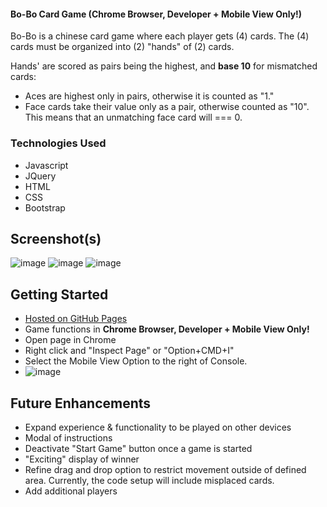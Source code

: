 #### Bo-Bo Card Game (Chrome Browser, Developer + Mobile View Only!)
Bo-Bo is a chinese card game where each player gets (4) cards.
The (4) cards must be organized into (2) "hands" of (2) cards. 

Hands' are scored as pairs being the highest, and **base 10** for mismatched cards:
* Aces are highest only in pairs, otherwise it is counted as "1."
* Face cards take their value only as a pair, otherwise counted as "10". 
This means that an unmatching face card will === 0.

### Technologies Used
* Javascript
* JQuery
* HTML
* CSS
* Bootstrap

## Screenshot(s)
![image](https://user-images.githubusercontent.com/101881486/186459467-d69d53f9-ae66-4b2c-b607-56f5545b891a.png)
![image](https://user-images.githubusercontent.com/101881486/186459658-6636ad1c-9a18-4ecc-9541-052346c07f35.png)
![image](https://user-images.githubusercontent.com/101881486/186459901-8de09948-12c9-4daa-9705-afaaf8cee2d5.png)


## Getting Started
* [Hosted on GitHub Pages](https://sylvialchen.github.io/bo-bo-card-game/)
* Game functions in **Chrome Browser, Developer + Mobile View Only!**
* Open page in Chrome
* Right click and "Inspect Page" or "Option+CMD+I"
* Select the Mobile View Option to the right of Console.
* ![image](https://user-images.githubusercontent.com/101881486/186911561-f732fb7e-f2e9-43bc-bb1f-edc7ac60c7c2.png)



## Future Enhancements
* Expand experience & functionality to be played on other devices
* Modal of instructions
* Deactivate "Start Game" button once a game is started
* "Exciting" display of winner
* Refine drag and drop option to restrict movement outside of defined area. Currently, the code setup will include misplaced cards.
* Add additional players
